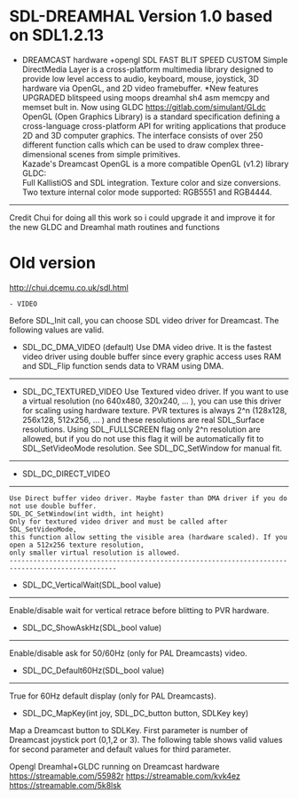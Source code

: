 # SDL-DREAMHAL Version 1.0 based on SDL1.2.13
* DREAMCAST hardware +opengl SDL FAST BLIT SPEED CUSTOM
Simple DirectMedia Layer is a cross-platform multimedia library designed to provide low level access to audio, keyboard, mouse, joystick, 3D hardware via OpenGL, and 2D video framebuffer. 
*New features
 UPGRADED blitspeed using moops dreamhal sh4 asm memcpy and memset bult in.
  Now using GLDC  https://gitlab.com/simulant/GLdc
	OpenGL (Open Graphics Library) is a standard specification defining a cross-language cross-platform API for writing applications that produce 2D and 3D computer graphics. The    interface consists of over 250 different function calls which can be used to draw complex three-dimensional scenes from simple primitives.	
	Kazade's Dreamcast OpenGL is a more compatible OpenGL (v1.2) library GLDC:	
	Full KallistiOS and SDL integration.
	Texture color and size conversions.
	Two texture internal color mode supported: RGB5551 and RGB4444.

-----------------------------------------------------------------------------------
Credit Chui for doing all this work so i could upgrade it and improve it for the new GLDC and Dreamhal math routines and functions 


# Old version
http://chui.dcemu.co.uk/sdl.html

	- VIDEO
 Before SDL_Init call, you can choose SDL video driver for Dreamcast. The following values are valid.

* SDL_DC_DMA_VIDEO (default)
	Use DMA video drive. It is the fastest video driver using double buffer 
	since every graphic access uses RAM and SDL_Flip function sends data to VRAM using DMA.
------------------------------------------------------------------------------------------------------
- SDL_DC_TEXTURED_VIDEO
	Use Textured video driver. If you want to use a virtual resolution (no 640x480, 320x240, ... ), you can use this driver for scaling using hardware texture. PVR textures is always 2^n (128x128, 256x128, 512x256, ... ) and these resolutions are real SDL_Surface resolutions.
Using SDL_FULLSCREEN flag only 2^n resolution are allowed, but if you do not use this flag it will be automatically fit to SDL_SetVideoMode resolution. See SDL_DC_SetWindow for manual fit.
----------------------------------------------------------------------------------------------
- SDL_DC_DIRECT_VIDEO
- ----------------------------
	Use Direct buffer video driver. Maybe faster than DMA driver if you do not use double buffer.
	SDL_DC_SetWindow(int width, int height)
	Only for textured video driver and must be called after SDL_SetVideoMode,
	this function allow setting the visible area (hardware scaled). If you open a 512x256 texture resolution, 
	only smaller virtual resolution is allowed.
	-------------------------------------------------------------------------------------------------
	
* SDL_DC_VerticalWait(SDL_bool value)
-------------------------------------------------
Enable/disable wait for vertical retrace before blitting to PVR hardware.		
	
* SDL_DC_ShowAskHz(SDL_bool value)
------------------------------------
Enable/disable ask for 50/60Hz (only for PAL Dreamcasts) video.		
	
* SDL_DC_Default60Hz(SDL_bool value)
--------------------------------------
True for 60Hz default display (only for PAL Dreamcasts).

* SDL_DC_MapKey(int joy, SDL_DC_button button, SDLKey key)

Map a Dreamcast button to SDLKey. First parameter is number of Dreamcast joystick port (0,1,2 or 3). The following table shows valid values for second parameter and default values for third parameter.


Opengl Dreamhal+GLDC running on Dreamcast hardware
https://streamable.com/55982r
https://streamable.com/kvk4ez
https://streamable.com/5k8lsk

